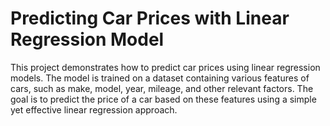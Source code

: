 # Predicting Car Prices with Linear Regression Model

This project demonstrates how to predict car prices using linear regression models. The model is trained on a dataset containing various features of cars, such as make, model, year, mileage, and other relevant factors. The goal is to predict the price of a car based on these features using a simple yet effective linear regression approach.
